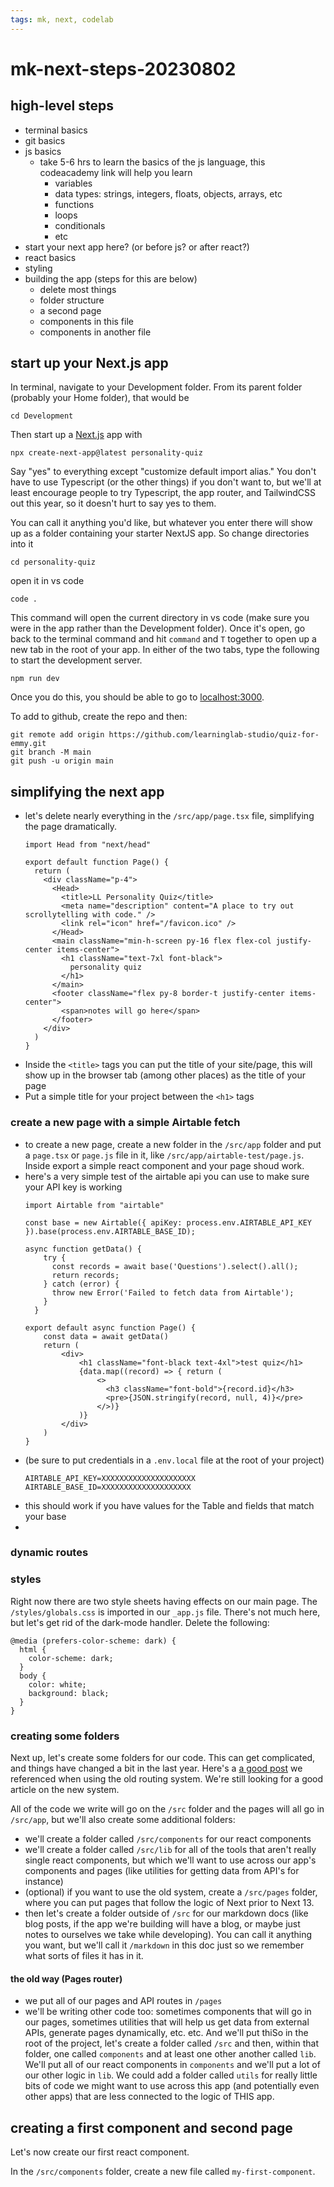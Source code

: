 ```yaml
---
tags: mk, next, codelab
---
```


# mk-next-steps-20230802


## high-level steps

- terminal basics
- git basics
- js basics
    - take 5-6 hrs to learn the basics of the js language, this codeacademy link will help you learn
        - variables
        - data types: strings, integers, floats, objects, arrays, etc
        - functions
        - loops
        - conditionals
        - etc
- start your next app here? (or before js? or after react?)
- react basics
- styling
- building the app (steps for this are below)
    - delete most things
    - folder structure
    - a second page
    - components in this file
    - components in another file


## start up your Next.js app

In terminal, navigate to your Development folder. From its parent folder (probably your Home folder), that would be
```
cd Development
``` 

Then start up a [Next.js](https://nextjs.org/) app with

```
npx create-next-app@latest personality-quiz
```

Say "yes" to everything except "customize default import alias." You don't have to use Typescript (or the other things) if you don't want to, but we'll at least encourage people to try Typescript, the app router, and TailwindCSS out this year, so it doesn't hurt to say yes to them.

You can call it anything you'd like, but whatever you enter there will show up as a folder containing your starter NextJS app. So change directories into it
```
cd personality-quiz
```
open it in vs code
```
code .
```
This command will open the current directory in vs code (make sure you were in the app rather than the Development folder). Once it's open, go back to the terminal command and hit `command` and `T` together to open up a new tab in the root of your app. In either of the two tabs, type the following to start the development server.
```
npm run dev
```
Once you do this, you should be able to go to [localhost:3000](http://localhost:3000/).

To add to github, create the repo and then:

```
git remote add origin https://github.com/learninglab-studio/quiz-for-emmy.git
git branch -M main
git push -u origin main
```

## simplifying the next app

- let's delete nearly everything in the `/src/app/page.tsx` file, simplifying the page dramatically.
    ```
    import Head from "next/head"

    export default function Page() {
      return (
        <div className="p-4">
          <Head>
            <title>LL Personality Quiz</title>
            <meta name="description" content="A place to try out scrollytelling with code." />
            <link rel="icon" href="/favicon.ico" />
          </Head>
          <main className="min-h-screen py-16 flex flex-col justify-center items-center">
            <h1 className="text-7xl font-black">
              personality quiz
            </h1>
          </main>
          <footer className="flex py-8 border-t justify-center items-center">
            <span>notes will go here</span>
          </footer>
        </div>
      )
    }
    ```
- Inside the `<title>` tags you can put the title of your site/page, this will show up in the browser tab (among other places) as the title of your page
- Put a simple title for your project between the `<h1>` tags

### create a new page with a simple Airtable fetch

- to create a new page, create a new folder in the `/src/app` folder and put a `page.tsx` or `page.js` file in it, like `/src/app/airtable-test/page.js`. Inside export a simple react component and your page shoud work.
- here's a very simple test of the airtable api you can use to make sure your API key is working 
    ```
    import Airtable from "airtable"

    const base = new Airtable({ apiKey: process.env.AIRTABLE_API_KEY }).base(process.env.AIRTABLE_BASE_ID);

    async function getData() {
        try {
          const records = await base('Questions').select().all();
          return records;
        } catch (error) {
          throw new Error('Failed to fetch data from Airtable');
        }
      }

    export default async function Page() {
        const data = await getData()
        return (
            <div>
                <h1 className="font-black text-4xl">test quiz</h1>
                {data.map((record) => { return (
                    <>
                      <h3 className="font-bold">{record.id}</h3>
                      <pre>{JSON.stringify(record, null, 4)}</pre>
                    </>)} 
                )}
            </div>
        )
    }
    ```
- (be sure to put credentials in a `.env.local` file at the root of your project)
    ```
    AIRTABLE_API_KEY=XXXXXXXXXXXXXXXXXXXXX
    AIRTABLE_BASE_ID=XXXXXXXXXXXXXXXXXXXX
    ```
- this should work if you have values for the Table and fields that match your base
- 

### dynamic routes






### styles

Right now there are two style sheets having effects on our main page. The `/styles/globals.css` is imported in our `_app.js` file. There's not much here, but let's get rid of the dark-mode handler. Delete the following:

```
@media (prefers-color-scheme: dark) {
  html {
    color-scheme: dark;
  }
  body {
    color: white;
    background: black;
  }
}
```

### creating some folders

Next up, let's create some folders for our code. This can get complicated, and things have changed a bit in the last year. Here's a [a good post](https://giancarlobuomprisco.com/next/a-scalable-nextjs-project-structure) we referenced when using the old routing system. We're still looking for a good article on the new system. 

All of the code we write will go on the `/src` folder and the pages will all go in `/src/app`, but we'll also create some additional folders:
- we'll create a folder called `/src/components` for our react components
- we'll create a folder called `/src/lib` for all of the tools that aren't really single react components, but which we'll want to use across our app's components and pages (like utilities for getting data from API's for instance)
- (optional) if you want to use the old system, create a `/src/pages` folder, where you can put pages that follow the logic of Next prior to Next 13.
- then let's create a folder outside of `/src` for our markdown docs (like blog posts, if the app we're building will have a blog, or maybe just notes to ourselves we take while developing). You can call it anything you want, but we'll call it `/markdown` in this doc just so we remember what sorts of files it has in it.

#### the old way (Pages router)
- we put all of our pages and API routes in `/pages` 
- we'll be writing other code too: sometimes components that will go in our pages, sometimes utilities that will help us get data from external APIs, generate pages dynamically, etc. etc. And we'll put thiSo in the root of the project, let's create a folder called `/src` and then, within that folder, one called `components` and at least one other another called `lib`. We'll put all of our react components in `components` and we'll put a lot of our other logic in `lib`. We could add a folder called `utils` for really little bits of code we might want to use across this app (and potentially even other apps) that are less connected to the logic of THIS app.

## creating a first component and second page

Let's now create our first react component.

In the `/src/components` folder, create a new file called `my-first-component`.




